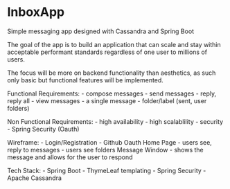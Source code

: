 # InboxApp
Simple messaging app designed with Cassandra and Spring Boot

The goal of the app is to build an application that can scale and stay within acceptable performant standards
regardless of one user to millions of users.

The focus will be more on backend functionality than aesthetics, as such only basic but functional features will be implemented. 

Functional Requirements:
    - compose messages
    - send messages
        - reply, reply all
    - view messages
        - a single message
    - folder/label (sent, user folders)
    

Non Functional Requirements:
    - high availability
    - high scalablility
    - security
        - Spring Security (Oauth)

Wireframe:
    - Login/Registration
        - Github Oauth
    Home Page
        - users see, reply to messages
        - users see folders 
    Message Window
        - shows the message and allows for the user to respond 

Tech Stack:
    - Spring Boot
    - ThymeLeaf templating
    - Spring Security
    - Apache Cassandra 
